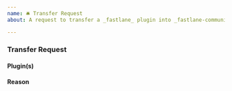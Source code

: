 ```yaml
---
name: 🛎 Transfer Request
about: A request to transfer a _fastlane_ plugin into _fastlane-community_ 💪

---
```


### Transfer Request

#### Plugin(s)
<!-- A link to the plugin(s) being requested for ownershp transfer -->

#### Reason
<!-- No time to maintain? Too big to maintain by yourself? We'd like to know how we can best help 😊 -->
